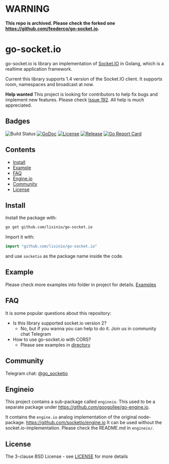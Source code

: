 # WARNING

**This repo is archived. Please check the forked one https://github.com/feederco/go-socket.io.**

# go-socket.io

go-socket.io is library an implementation of [Socket.IO](http://socket.io) in Golang, which is a realtime application framework.

Current this library supports 1.4 version of the Socket.IO client. It supports room, namespaces and broadcast at now.

**Help wanted** This project is looking for contributors to help fix bugs and implement new features. Please check [Issue 192](https://github.com/lixinio/go-socket.io/issues/192). All help is much appreciated.

## Badges

![Build Status](https://github.com/lixinio/go-socket.io/workflows/CI/badge.svg)
[![GoDoc](http://godoc.org/github.com/lixinio/go-socket.io?status.svg)](http://godoc.org/github.com/lixinio/go-socket.io)
[![License](https://img.shields.io/github/license/golangci/golangci-lint)](/LICENSE)
[![Release](https://img.shields.io/github/release/googollee/go-socket.io.svg)](https://github.com/lixinio/go-socket.io/releases/latest)
[![Go Report Card](https://goreportcard.com/badge/github.com/lixinio/go-socket.io)](https://goreportcard.com/report/github.com/lixinio/go-socket.io)

## Contents

- [Install](#install)
- [Example](#example)
- [FAQ](#faq)
- [Engine.io](#engineio)
- [Community](#community)
- [License](#license)

## Install

Install the package with:

```bash
go get github.com/lixinio/go-socket.io
```

Import it with:

```go
import "github.com/lixinio/go-socket.io"
```

and use `socketio` as the package name inside the code.

## Example

Please check more examples into folder in project for details. [Examples](https://github.com/lixinio/go-socket.io/tree/master/_examples)

## FAQ

It is some popular questions about this repository: 

- Is this library supported socket.io version 2?
    - No, but if you wanna you can help to do it. Join us in community chat Telegram   
- How to use go-socket.io with CORS?
    - Please see examples in [directory](https://github.com/lixinio/go-socket.io/tree/master/_examples)

## Community

Telegram chat: [@go_socketio](https://t.me/go_socketio)

## Engineio

This project contains a sub-package called `engineio`. This used to be a separate package under https://github.com/googollee/go-engine.io.

It contains the `engine.io` analog implementation of the original node-package. https://github.com/socketio/engine.io It can be used without the socket.io-implementation. Please check the README.md in `engineio/`.

## License

The 3-clause BSD License  - see [LICENSE](https://opensource.org/licenses/BSD-3-Clause) for more details
